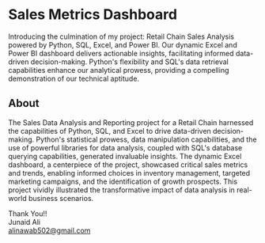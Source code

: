 # Sales Metrics Dashboard
Introducing the culmination of my project: Retail Chain Sales Analysis powered by Python, SQL, Excel, and Power BI. Our dynamic Excel and Power BI dashboard delivers actionable insights, facilitating informed data-driven decision-making. Python's flexibility and SQL's data retrieval capabilities enhance our analytical prowess, providing a compelling demonstration of our technical aptitude.

## About
The Sales Data Analysis and Reporting project for a Retail Chain harnessed the capabilities of Python, SQL, and Excel to drive data-driven decision-making. Python's statistical prowess, data manipulation capabilities, and the use of powerful libraries for data analysis, coupled with SQL's database querying capabilities, generated invaluable insights. The dynamic Excel dashboard, a centerpiece of the project, showcased critical sales metrics and trends, enabling informed choices in inventory management, targeted marketing campaigns, and the identification of growth prospects. This project vividly illustrated the transformative impact of data analysis in real-world business scenarios.

Thank You!!                                                                                                                                  
Junaid Ali                                                                                                                   
alinawab502@gmail.com





